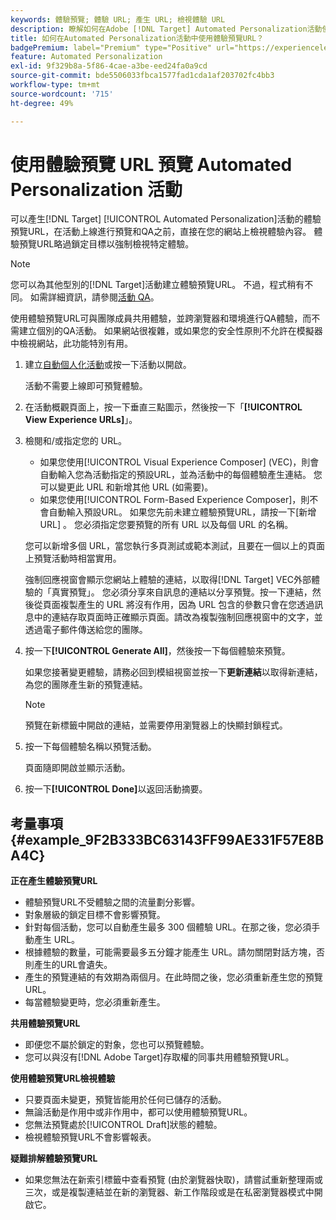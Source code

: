 ```yaml
---
keywords: 體驗預覽; 體驗 URL; 產生 URL; 檢視體驗 URL
description: 瞭解如何在Adobe [!DNL Target] Automated Personalization活動使用體驗預覽URL，在活動上線之前直接在網站上檢視體驗內容。
title: 如何在Automated Personalization活動中使用體驗預覽URL？
badgePremium: label="Premium" type="Positive" url="https://experienceleague.adobe.com/docs/target/using/introduction/intro.html?lang=en#premium newtab=true" tooltip="檢視Target Premium包含的內容。"
feature: Automated Personalization
exl-id: 9f329b8a-5f86-4cae-a3be-eed24fa0a9cd
source-git-commit: bde5506033fbca1577fad1cda1af203702fc4bb3
workflow-type: tm+mt
source-wordcount: '715'
ht-degree: 49%

---
```


# 使用體驗預覽 URL 預覽 Automated Personalization 活動

可以產生[!DNL Target] [!UICONTROL Automated Personalization]活動的體驗預覽URL，在活動上線進行預覽和QA之前，直接在您的網站上檢視體驗內容。 體驗預覽URL略過鎖定目標以強制檢視特定體驗。

>[!NOTE]
>
>您可以為其他型別的[!DNL Target]活動建立體驗預覽URL。 不過，程式稍有不同。 如需詳細資訊，請參閱[活動 QA](/help/main/c-activities/c-activity-qa/activity-qa.md#preview)。

使用體驗預覽URL可與團隊成員共用體驗，並跨瀏覽器和環境進行QA體驗，而不需建立個別的QA活動。 如果網站很複雜，或如果您的安全性原則不允許在模擬器中檢視網站，此功能特別有用。

1. 建立[自動個人化活動](/help/main/c-activities/t-automated-personalization/create-ap-activity.md#task_8AAF837796D74CF893CA2F88BA1491C9)或按一下活動以開啟。

   活動不需要上線即可預覽體驗。

1. 在活動概觀頁面上，按一下垂直三點圖示，然後按一下「**[!UICONTROL View Experience URLs]**」。

1. 檢閱和/或指定您的 URL。

   * 如果您使用[!UICONTROL Visual Experience Composer] (VEC)，則會自動輸入您為活動指定的預設URL，並為活動中的每個體驗產生連結。 您可以變更此 URL 和新增其他 URL (如需要)。
   * 如果您使用[!UICONTROL Form-Based Experience Composer]，則不會自動輸入預設URL。 如果您先前未建立體驗預覽URL，請按一下[新增URL] **&#x200B;**。 您必須指定您要預覽的所有 URL 以及每個 URL 的名稱。

   您可以新增多個 URL，當您執行多頁測試或範本測試，且要在一個以上的頁面上預覽活動時相當實用。

   強制回應視窗會顯示您網站上體驗的連結，以取得[!DNL Target] VEC外部體驗的「真實預覽」。 您必須分享來自訊息的連結以分享預覽。按一下連結，然後從頁面複製產生的 URL 將沒有作用，因為 URL 包含的參數只會在您透過訊息中的連結存取頁面時正確顯示頁面。請改為複製強制回應視窗中的文字，並透過電子郵件傳送給您的團隊。

1. 按一下&#x200B;**[!UICONTROL Generate All]**，然後按一下每個體驗來預覽。

   如果您接著變更體驗，請務必回到模組視窗並按一下&#x200B;**更新連結**&#x200B;以取得新連結，為您的團隊產生新的預覽連結。

   >[!NOTE]
   >
   >預覽在新標籤中開啟的連結，並需要停用瀏覽器上的快顯封鎖程式。

1. 按一下每個體驗名稱以預覽活動。

   頁面隨即開啟並顯示活動。

1. 按一下&#x200B;**[!UICONTROL Done]**&#x200B;以返回活動摘要。

## 考量事項 {#example_9F2B333BC63143FF99AE331F57E8BA4C}

**正在產生體驗預覽URL**

* 體驗預覽URL不受體驗之間的流量劃分影響。
* 對象層級的鎖定目標不會影響預覽。
* 針對每個活動，您可以自動產生最多 300 個體驗 URL。在那之後，您必須手動產生 URL。
* 根據體驗的數量，可能需要最多五分鐘才能產生 URL。請勿關閉對話方塊，否則產生的URL會遺失。
* 產生的預覽連結的有效期為兩個月。在此時間之後，您必須重新產生您的預覽 URL。
* 每當體驗變更時，您必須重新產生。

**共用體驗預覽URL**

* 即便您不屬於鎖定的對象，您也可以預覽體驗。
* 您可以與沒有[!DNL Adobe Target]存取權的同事共用體驗預覽URL。

**使用體驗預覽URL檢視體驗**

* 只要頁面未變更，預覽皆能用於任何已儲存的活動。
* 無論活動是作用中或非作用中，都可以使用體驗預覽URL。
* 您無法預覽處於[!UICONTROL Draft]狀態的體驗。
* 檢視體驗預覽URL不會影響報表。

**疑難排解體驗預覽URL**

* 如果您無法在新索引標籤中查看預覽 (由於瀏覽器快取)，請嘗試重新整理兩或三次，或是複製連結並在新的瀏覽器、新工作階段或是在私密瀏覽器模式中開啟它。
